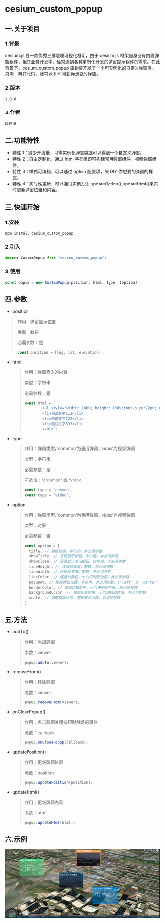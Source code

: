 # cesium_custom_popup

## 一.关于项目

### 1.背景

cesium.js 是一款优秀三维地理可视化框架，由于 cesium.js 框架自身没有内置弹窗组件，但在业务开发中，经常遇到各种定制化开发的弹窗提示组件的需求。在此背景下，cesium_custom_popup 库封装开发了一个可实例化的自定义弹窗类。只需一两行代码，就可以 DIY 得到你想要的弹窗。

### 2.版本

```
1.0.0
```

### 3.作者

```
康伟涛
```

## 二.功能特性

- 特性 1：减少开发量，只需实例化弹窗类就可以得到一个自定义弹窗。
- 特性 2：自由定制化，通过 html 字符串即可构建常用弹窗组件，视频弹窗组件。
- 特性 3：样式可编辑，可以通过 option 配置项，来 DIY 你想要的弹窗的样式。
- 特性 4：实时性更新，可以通过实例方法 updateOption(),updateHtml()来实时更新弹窗位置和内容。

## 三.快速开始

### 1.安装

```shell
npm install cesium_custom_popup
```

### 2.引入

```js
import CustomPopup from "cesium_custom_popup";
```

### 3.使用

```js
const popup = new CustomPopup(position, html, type, [option]);
```

## 四.参数

- position

> 作用：弹窗显示位置
>
> 类型：数组
>
> 必需参数：是
>
> ```js
> const position = [lng, lat, elevation];
> ```

- html

  > 作用：弹窗嵌入的内容
  >
  > 类型：字符串
  >
  > 必需参数：是
  >
  > ```js
  > const html = `
  >         <ul style="width: 100%; height: 100%;font-size:22px; color:white;padding top:60px;padding-left:80px">
  >         <li>测试文字111</li>
  >         <li>测试文字222</li>
  >         <li>测试文字333</li>
  >         </ul>`;
  > ```

- type

  > 作用：弹窗类型，’common‘为通用弹窗，’video‘为视频弹窗
  >
  > 类型：字符串
  >
  > 必需参数：是
  >
  > 可选值：'common' 或 'video'
  >
  > ```js
  > const type = `common`;
  > const type = `video`;
  > ```

- option

  > 作用：弹窗类型，’common‘为通用弹窗，’video‘为视频弹窗
  >
  > 类型：对象
  >
  > 必需参数：否
  >
  > ```js
  > const option = {
  >   title, // 弹窗标题，字符串，非必须参数
  >   showTitle, // 是否显示标题，布尔值，非必须参数
  >   showClose, // 是否显示关闭按钮，布尔值，非必须参数
  >   lineHeight, // 连接线高度，整数，非必须参数
  >   lineWidth, // 连接线宽度，整数，非必须参数
  >   lineColor, // 连接线颜色，十六进制颜色值，非必须参数
  >   popupAt, // 弹窗弹出位置，字符串，非必须参数，('left' 或 'center' 或 'right')
  >   borderColor, // 弹窗边框颜色，十六进制颜色值，非必须参数
  >   backgroundColor, // 弹窗背景颜色，十六进制颜色值，非必须参数
  >   scale, // 弹窗缩放比例，整数或浮点数，非必须参数
  > };
  > ```

## 五.方法

- addTo()

  > 作用：添加弹窗
  >
  > 参数：viewer
  >
  > ```js
  > popup.addTo(viewer);
  > ```

- removeFrom()

  > 作用：移除弹窗
  >
  > 参数：viewer
  >
  > ```js
  > popup.removeFrom(viewer);
  > ```

- onClosePopup()

  > 作用：点击弹窗关闭按钮时触发的事件
  >
  > 参数：callback
  >
  > ```js
  > popup.onClosePopup(callback);
  > ```

- updatePosition()

  > 作用：更新弹窗位置
  >
  > 参数：position
  >
  > ```js
  > popup.updatePosition(position);
  > ```

- updateHtml()

  > 作用：更新弹窗内容
  >
  > 参数：html
  >
  > ```js
  > popup.updateHtml(html);
  > ```

## 六.示例

![](./image/Snipaste_2023-09-24_19-04-19.png)
